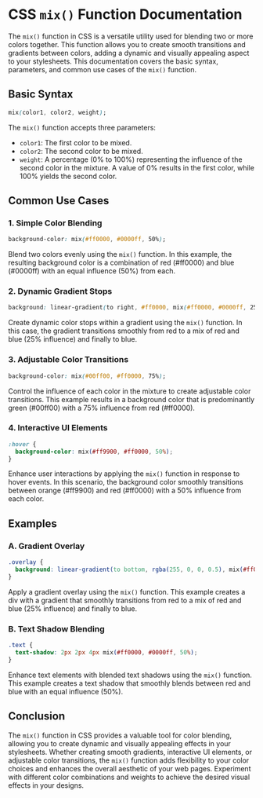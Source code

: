 # CSS `mix()` Function Documentation

The `mix()` function in CSS is a versatile utility used for blending two or more colors together. This function allows you to create smooth transitions and gradients between colors, adding a dynamic and visually appealing aspect to your stylesheets. This documentation covers the basic syntax, parameters, and common use cases of the `mix()` function.

## Basic Syntax

```css
mix(color1, color2, weight);
```

The `mix()` function accepts three parameters:

- `color1`: The first color to be mixed.
- `color2`: The second color to be mixed.
- `weight`: A percentage (0% to 100%) representing the influence of the second color in the mixture. A value of 0% results in the first color, while 100% yields the second color.

## Common Use Cases

### 1. **Simple Color Blending**

```css
background-color: mix(#ff0000, #0000ff, 50%);
```

Blend two colors evenly using the `mix()` function. In this example, the resulting background color is a combination of red (#ff0000) and blue (#0000ff) with an equal influence (50%) from each.

### 2. **Dynamic Gradient Stops**

```css
background: linear-gradient(to right, #ff0000, mix(#ff0000, #0000ff, 25%), #0000ff);
```

Create dynamic color stops within a gradient using the `mix()` function. In this case, the gradient transitions smoothly from red to a mix of red and blue (25% influence) and finally to blue.

### 3. **Adjustable Color Transitions**

```css
background-color: mix(#00ff00, #ff0000, 75%);
```

Control the influence of each color in the mixture to create adjustable color transitions. This example results in a background color that is predominantly green (#00ff00) with a 75% influence from red (#ff0000).

### 4. **Interactive UI Elements**

```css
:hover {
  background-color: mix(#ff9900, #ff0000, 50%);
}
```

Enhance user interactions by applying the `mix()` function in response to hover events. In this scenario, the background color smoothly transitions between orange (#ff9900) and red (#ff0000) with a 50% influence from each color.

## Examples

### A. **Gradient Overlay**

```css
.overlay {
  background: linear-gradient(to bottom, rgba(255, 0, 0, 0.5), mix(#ff0000, #0000ff, 25%), rgba(0, 0, 255, 0.5));
}
```

Apply a gradient overlay using the `mix()` function. This example creates a div with a gradient that smoothly transitions from red to a mix of red and blue (25% influence) and finally to blue.

### B. **Text Shadow Blending**

```css
.text {
  text-shadow: 2px 2px 4px mix(#ff0000, #0000ff, 50%);
}
```

Enhance text elements with blended text shadows using the `mix()` function. This example creates a text shadow that smoothly blends between red and blue with an equal influence (50%).

## Conclusion

The `mix()` function in CSS provides a valuable tool for color blending, allowing you to create dynamic and visually appealing effects in your stylesheets. Whether creating smooth gradients, interactive UI elements, or adjustable color transitions, the `mix()` function adds flexibility to your color choices and enhances the overall aesthetic of your web pages. Experiment with different color combinations and weights to achieve the desired visual effects in your designs.
